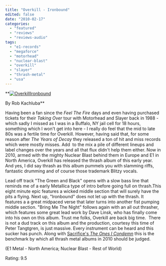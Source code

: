 ```yaml
---
title: "Overkill - Ironbound"
edited: false
date: "2010-02-17"
categories:
  - "featured"
  - "reviews"
  - "reviews-audio"
tags:
  - "e1-records"
  - "megaforce"
  - "motorhead"
  - "nuclear-blast"
  - "overkill"
  - "slayer"
  - "thrash-metal"
  - "usa"
---
```


**[![OverkillIronbound](http://www.hellbound.ca/wp-content/uploads/2010/02/OverkillIronbound.jpg "OverkillIronbound")](http://www.hellbound.ca/wp-content/uploads/2010/02/OverkillIronbound.jpg)

By Rob Kachluba**

Having been a fan since the _Feel The Fire_ days and even having purchased tickets for their _Taking Over_ tour with Motorhead and Slayer back in 1988 - which sadly I missed as I was in a Buffalo, NY jail cell for 18 hours, something which I won't get into here - I really do feel that the mid to late 80s was a fertile time for Overkill. However, having said that, for some reason after _The Years of Decay_ they released a ton of hit and miss records which were mostly misses. Add  to the mix a pile of different lineups and label changes over the years and all that flux didn't help them either. Now in 2010, armed with the mighty Nuclear Blast behind them in Europe and E1 in North America, Overkill has released the thrash album of this early year. And yes, I did say thrash as this album pummels you with slamming riffs, fantastic drumming and of course those trademark Blitzy vocals.

Lead off track "The Green and Black" opens with a slow bass line that reminds me of a early Metallica type of intro before going full on thrash.This eight minute epic features a wicked middle section that will surely have the pits a flying. Next up, "Ironbound" does not let up with the thrash. It features a a great midpaced verse that later turns into another fist pumping middle section. "Bring Me The Night" follows again with an all out thrasher, which features some great lead work by Dave Linsk, who has finally come into his own on this album. Trust me folks, Overkill are back big time.  There is not a dud track on this album and the production, courtesy this time of Peter Tangtgren, is just massive. Every instrument can be heard and this sucker has punch. Along with [Sacrifice's _The Ones I Condemn_](http://www.hellbound.ca/2009/09/sacrifice-the-ones-i-condemn/) this is the benchmark by which all thrash metal albums in 2010 should be judged.

(E1 Metal - North America; Nuclear Blast - Rest of World)

Rating: 9.5
